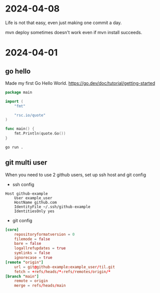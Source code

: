 # 2024-04-08

Life is not that easy, even just making one commit a day.

mvn deploy sometimes doesn't work even if mvn install succeeds.

# 2024-04-01

## go hello

Made my first Go Hello World.
https://go.dev/doc/tutorial/getting-started

```go
package main

import (
	"fmt"

	"rsc.io/quote"
)

func main() {
	fmt.Println(quote.Go())
}
```

```shell
go run .
```

## git multi user

When you need to use 2 github users, set up ssh host and git config

- ssh config
```config
Host github-example
    User example_user
    HostName github.com
    IdentityFile ~/.ssh/github-example
    IdentitiesOnly yes
```

- git config
```conf
[core]
	repositoryformatversion = 0
	filemode = false
	bare = false
	logallrefupdates = true
	symlinks = false
	ignorecase = true
[remote "origin"]
	url = git@github-example:example_user/til.git
	fetch = +refs/heads/*:refs/remotes/origin/*
[branch "main"]
	remote = origin
	merge = refs/heads/main
```


